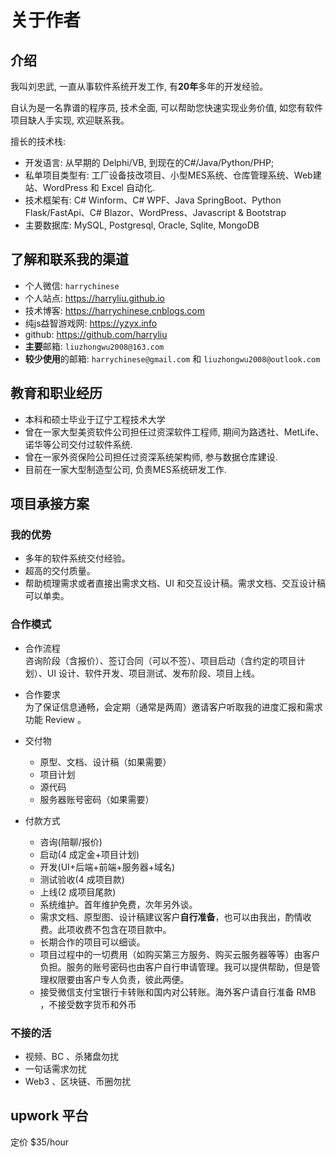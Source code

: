 # 关于作者

 

## 介绍   
我叫刘忠武, 一直从事软件系统开发工作, 有**20年**多年的开发经验。  

自认为是一名靠谱的程序员, 技术全面, 可以帮助您快速实现业务价值, 如您有软件项目缺人手实现, 欢迎联系我。  

擅长的技术栈: 
- 开发语言: 从早期的 Delphi/VB, 到现在的C#/Java/Python/PHP;   
- 私单项目类型有: 工厂设备技改项目、小型MES系统、仓库管理系统、Web建站、WordPress 和 Excel 自动化.  
- 技术框架有: C# Winform、C# WPF、Java SpringBoot、Python Flask/FastApi、C# Blazor、WordPress、Javascript & Bootstrap 
- 主要数据库: MySQL, Postgresql, Oracle, Sqlite, MongoDB

## 了解和联系我的渠道 
- 个人微信: `harrychinese` 
- 个人站点: <https://harryliu.github.io>
- 技术博客: <https://harrychinese.cnblogs.com>
- 纯js益智游戏网: <https://yzyx.info>
- github: <https://github.com/harryliu> 
- **主要**邮箱: `liuzhongwu2008@163.com`
- **较少使用**的邮箱: `harrychinese@gmail.com`  和 `liuzhongwu2008@outlook.com` 

## 教育和职业经历
- 本科和硕士毕业于辽宁工程技术大学
- 曾在一家大型美资软件公司担任过资深软件工程师, 期间为路透社、MetLife、诺华等公司交付过软件系统.
- 曾在一家外资保险公司担任过资深系统架构师, 参与数据仓库建设.
- 目前在一家大型制造型公司, 负责MES系统研发工作. 


## 项目承接方案

### 我的优势
- 多年的软件系统交付经验。
- 超高的交付质量。
- 帮助梳理需求或者直接出需求文档、UI 和交互设计稿。需求文档、交互设计稿可以单卖。


### 合作模式 
- 合作流程  
咨询阶段（含报价）、签订合同（可以不签）、项目启动（含约定的项目计划）、UI 设计、软件开发、项目测试、发布阶段、项目上线。

- 合作要求  
为了保证信息通畅，会定期（通常是两周）邀请客户听取我的进度汇报和需求功能 Review 。

- 交付物  
    - 原型、文档、设计稿（如果需要）
    - 项目计划
    - 源代码
    - 服务器账号密码（如果需要）
  
- 付款方式  
  - 咨询(陪聊/报价)
  - 启动(4 成定金+项目计划)
  - 开发(UI+后端+前端+服务器+域名)
  - 测试验收(4 成项目款)
  - 上线(2 成项目尾款)
  - 系统维护。首年维护免费，次年另外谈。
  - 需求文档、原型图、设计稿建议客户**自行准备**，也可以由我出，酌情收费。此项收费不包含在项目款中。
  - 长期合作的项目可以细谈。
  - 项目过程中的一切费用（如购买第三方服务、购买云服务器等等）由客户负担。服务的账号密码也由客户自行申请管理。我可以提供帮助，但是管理权限要由客户专人负责，彼此两便。
  - 接受微信支付宝银行卡转账和国内对公转账。海外客户请自行准备 RMB ，不接受数字货币和外币
 

### 不接的活
- 视频、BC 、杀猪盘勿扰
- 一句话需求勿扰
- Web3 、区块链、币圈勿扰

## upwork 平台
定价 $35/hour 

